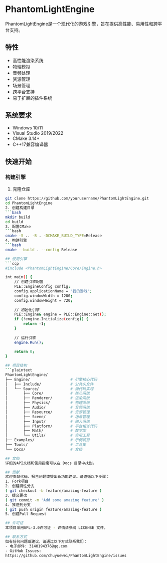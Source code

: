 # PhantomLightEngine

PhantomLightEngine是一个现代化的游戏引擎，旨在提供高性能、易用性和跨平台支持。

## 特性

- 高性能渲染系统
- 物理模拟
- 音频处理
- 资源管理
- 场景管理
- 跨平台支持
- 易于扩展的插件系统

## 系统要求

- Windows 10/11
- Visual Studio 2019/2022
- CMake 3.14+
- C++17兼容编译器

## 快速开始

### 构建引擎

1. 克隆仓库
```bash
git clone https://github.com/yourusername/PhantomLightEngine.git
cd PhantomLightEngine
2. 创建构建目录
```bash
mkdir build
cd build
3. 配置CMake
```bash
cmake -S .. -B . -DCMAKE_BUILD_TYPE=Release
4. 构建引擎
```bash
cmake --build . --config Release

## 使用引擎
```ccp
#include <PhantomLightEngine/Core/Engine.h>

int main() {
    // 创建引擎配置
    PLE::EngineConfig config;
    config.applicationName = "我的游戏";
    config.windowWidth = 1280;
    config.windowHeight = 720;
    
    // 初始化引擎
    PLE::Engine& engine = PLE::Engine::Get();
    if (!engine.Initialize(config)) {
        return -1;
    }
    
    // 运行引擎
    engine.Run();
    
    return 0;
}

## 项目结构
```plaintext
PhantomLightEngine/
├── Engine/                  # 引擎核心代码
│   ├── Include/             # 公共头文件
│   └── Source/              # 源代码实现
│       ├── Core/            # 核心系统
│       ├── Renderer/        # 渲染系统
│       ├── Physics/         # 物理系统
│       ├── Audio/           # 音频系统
│       ├── Resource/        # 资源管理
│       ├── Scene/           # 场景管理
│       ├── Input/           # 输入系统
│       ├── Platform/        # 平台相关代码
│       ├── Math/            # 数学库
│       └── Utils/           # 实用工具
├── Examples/                # 示例项目
├── Tools/                   # 工具集
└── Docs/                    # 文档

## 文档
详细的API文档和使用指南可以在 Docs 目录中找到。

## 贡献
欢迎贡献代码、报告问题或提出新功能建议。请遵循以下步骤：
1. Fork项目
2. 创建特性分支 
( git checkout -b feature/amazing-feature )
3. 提交更改 
( git commit -m 'Add some amazing feature' )
4. 推送到分支 
( git push origin feature/amazing-feature )
5. 创建Pull Request

## 许可证
本项目采用GPL-3.0许可证 - 详情请参阅 LICENSE 文件。

## 联系方式
如有任何问题或建议，请通过以下方式联系我们：
- 电子邮件: 3140194376@qq.com
- GitHub Issues: 
https://github.com/chuyuewei/PhantomLightEngine/issues